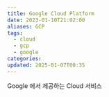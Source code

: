 ```yaml
---
title: Google Cloud Platform
date: 2023-01-10T21:02:00
aliases: GCP
tags:
  - cloud
  - gcp
  - google
categories: 
updated: 2025-01-07T00:35
---
```


Google 에서 제공하는 Cloud 서비스
